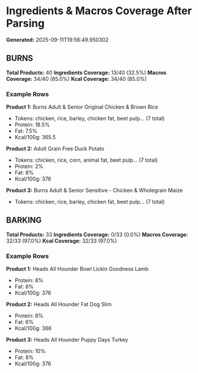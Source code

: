 # Ingredients & Macros Coverage After Parsing

**Generated:** 2025-09-11T19:56:49.950302

## BURNS

**Total Products:** 40
**Ingredients Coverage:** 13/40 (32.5%)
**Macros Coverage:** 34/40 (85.0%)
**Kcal Coverage:** 34/40 (85.0%)

### Example Rows

**Product 1:** Burns Adult & Senior Original Chicken & Brown Rice
- Tokens: chicken, rice, barley, chicken fat, beet pulp... (7 total)
- Protein: 18.5%
- Fat: 7.5%
- Kcal/100g: 365.5

**Product 2:** Adult Grain Free Duck  Potato
- Tokens: chicken, rice, corn, animal fat, beet pulp... (7 total)
- Protein: 2%
- Fat: 8%
- Kcal/100g: 376

**Product 3:** Burns Adult & Senior Sensitive - Chicken & Wholegrain Maize
- Tokens: chicken, rice, barley, chicken fat, beet pulp... (7 total)


## BARKING

**Total Products:** 33
**Ingredients Coverage:** 0/33 (0.0%)
**Macros Coverage:** 32/33 (97.0%)
**Kcal Coverage:** 32/33 (97.0%)

### Example Rows

**Product 1:** Heads All Hounder Bowl Lickin Goodness Lamb
- Protein: 8%
- Fat: 8%
- Kcal/100g: 376

**Product 2:** Heads All Hounder Fat Dog Slim
- Protein: 8%
- Fat: 6%
- Kcal/100g: 366

**Product 3:** Heads All Hounder Puppy Days Turkey
- Protein: 10%
- Fat: 8%
- Kcal/100g: 376


